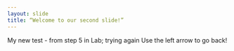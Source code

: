 ```yaml
---
layout: slide
title: “Welcome to our second slide!”
---
```

My new test - from step 5 in Lab; trying again
Use the left arrow to go back!
